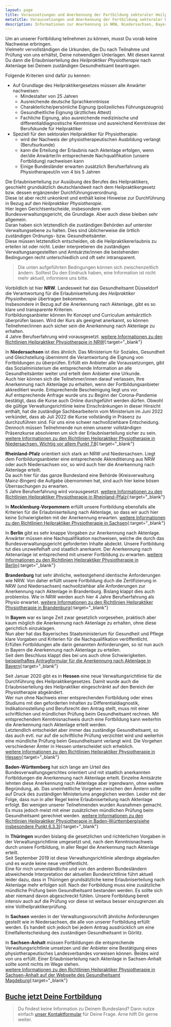 ```yaml
---
layout: page
title: Voraussetzungen und Anerkennung der Fortbildung sektoraler Heilpraktiker Physiotherapie
metatitle: Voraussetzungen und Anerkennung der Fortbildung sektoraler Heilpraktiker Physiotherapie
description: Informationen zur Anerkennung in NRW, Niedersachsen, Bayern, Baden-Württemberg, Hessen, Sachsen-Anhalt, Brandenburg, Mecklenburg-Vorpommern und anderen Bundesländern
---
```


Um an unserer Fortbildung teilnehmen zu können, musst Du vorab keine Nachweise erbringen.  
Vielmehr vervollständigen die Urkunden, die Du nach Teilnahme und Prüfung von uns erhältst, Deine notwendigen Unterlagen.
Mit diesen kannst Du dann die Erlaubniserteilung des <em>Heilpraktiker Physiotherapie</em> nach Aktenlage bei Deinem zuständigen Gesundheitsamt beantragen.

Folgende Kriterien sind dafür zu kennen:

- Auf Grundlage des Heilpraktikergesetzes müssen alle Anwärter nachweisen:
  - Mindestalter von 25 Jahren
  - Ausreichende deutsche Sprachkenntnisse
  - Charakterliche/persönliche Eignung \(polizeiliches Führungszeugnis\)
  - Gesundheitliche Eignung \(ärztliches Attest\)
  - Fachliche Eignung, also ausreichende medizinische und differentialdiagnostische Kenntnisse und ausreichend Kenntnisse der Berufskunde für Heilpraktiker
- Speziell für den sektoralen Heilpraktiker für Physiotherapie:
  - wird der Nachweis der physiotherapeutischen Ausbildung verlangt \(Berufsurkunde\)
  - kann die Erteilung der Erlaubnis nach Aktenlage erfolgen, wenn der/die Anwärter/in entsprechende Nachqualifikation \(unsere Fortbildung\) nachweisen kann
  - Einige Bundesländer erwarten zusätzlich Berufserfahrung als Physiotherapeut/in von 4 bis 5 Jahren

Die Erlaubniserteilung zur Ausübung des Berufes des Heilpraktikers, geschieht grundsätzlich deutschlandweit nach dem Heilpraktikergesetz bzw. dessen ergänzender Durchführungsverordnung.  
Diese ist aber recht unkonkret und enthält keine Hinweise zur Durchführung in Bezug auf den <em>Heilpraktiker Physiotherapie</em>.  
Hier legen Gerichtsentscheide, insbesondere vom Bundesverwaltungsgericht, die Grundlage. Aber auch diese bleiben sehr allgemein.  
Daran haben sich letztendlich die zuständigen Behörden auf unterster Verwaltungsebene zu halten. Dies sind üblicherweise die örtlich zuständigen Ordnungs- bzw. Gesundheitsämter.  
Diese müssen letztendlich entscheiden, ob die Heilpraktikererlaubnis zu erteilen ist oder nicht.
Leider interpretieren die zuständigen Verwaltungsangestellten und Amtsärzte/innen die bestehenden Bedingungen recht unterschiedlich und oft sehr intransparent.

 > Die unten aufgeführten Bedingungen können sich zwischenzeitlich ändern. Solltest Du den Eindruck haben, eine Information ist nicht mehr aktuell, informiere uns bitte.

Vorbildlich ist hier **NRW**. Landesweit hat das Gesundheitsamt Düsseldorf die Verantwortung für die Erlaubniserteilung des <em>Heilpraktiker Physiotherapie</em> übertragen bekommen.  
Insbesondere in Bezug auf die Anerkennung nach Aktenlage, gibt es so klare und transparente Kriterien.  
Fortbildungsanbieter können Ihr Konzept und Curriculum amtsärztlich überprüfen lassen. Wird der Kurs als geeignet anerkannt, so können Teilnehmer/innen auch sicher sein die Anerkennung nach Aktenlage zu erhalten.  
4 Jahre Berufserfahrung wird vorausgesetzt. [weitere Informationen zu den Richtlinien Heilpraktiker Physiotherapie in NRW](https://www2.duesseldorf.de/gesundheitsamt/fachpublikum-fortbildungen/heilpraktiker/kriterienkatalog-hp-physiotherapie.html){:target="_blank"}


In **Niedersachsen** ist dies ähnlich. Das Ministerium für Soziales, Gesundheit und Gleichstellung übernimmt die Verantwortung die Eignung von Fortbildungen zu überprüfen. Erfüllt ein Anbieter alle Voraussetzungen, gibt das Sozialministerium die entsprechende Information an alle Gesundheitsämter weiter und erteilt dem Anbieter eine Urkunde.  
Auch hier können sich die Teilnehmer/innen darauf verlassen, Ihre Anerkennung nach Aktenlage zu erhalten, wenn der Fortbildungsanbieter akkreditiert wurde. Entsprechende Bescheinigung liegt uns vor.  
Auf entsprechende Anfrage wurde uns zu Beginn der Corona-Pandemie bestätigt, dass die Kurse auch Online durchgeführt werden dürfen. Obwohl die gültige Verwaltungsrichtlinie keine Einschränkungen in dieser Hinsicht enthält, hat die zuständige Sachbearbeiterin vom Ministerium im Juni 2022 verkündet, dass ab Juli 2022 die Kurse vollständig in Präsenz zu durchzuführen sind. Für uns eine schwer nachvollziehbare Entscheidung. Dennoch müssen Teilnehmende nun einen unserer vollständigen Präsenzkurse absolvieren um sich der Erlaubniserteilung sicher zu sein.  
  [weitere Informationen zu den Richtlinien Heilpraktiker Physiotherapie in Niedersachsen. Wichtig vor allem Punkt 7.8](https://www.soziales.niedersachsen.de/download/401/Richtlinie_zur_Durchfuehrung_des_Verfahrens_zur_Erteilung_einer_Erlaubnis_nach_dem_Heilpraktikergesetz.pdf){:target="_blank"}
  
**Rheinland-Pfalz** orientiert sich stark an NRW und Niedersachsen. Liegt dem Fortbildungsanbieter eine entsprechende Akkreditierung aus NRW oder auch Niedersachsen vor, so wird auch hier die Anerkennung nach Aktenlage erteilt.  
Da auch hier für das ganze Bundesland eine Behörde \(Kreisverwaltung Mainz-Bingen\) die Aufgabe übernommen hat, sind auch hier keine bösen Überraschungen zu erwarten.  
5 Jahre Berufserfahrung wird vorausgesetzt. [weitere Informationen zu den Richtlinien Heilpraktiker Physiotherapie in Rheinland-Pfalz](https://www.mainz-bingen.de/de/Familie-Jugend-Asyl-Gesundheit-Soziales/Gesundheit/Heilpraktiker/Physiotherapie.php){:target="_blank"}
    
In **Mecklenburg-Vorpommern** erfüllt unsere Fortbildung ebensfalls alle Kriterien für die Erlaubniserteilung nach Aktenlage, so dass wir auch hier keine Schwierigkeiten mit der Anerkennung erwarten. [weitere Informationen zu den Richtlinien Heilpraktiker Physiotherapie in Sachsen](https://rathaus.rostock.de/media/rostock_01.a.4984.de/datei/Infoblatt%20Entscheidg%20AKL%20Phys%202018.pdf){:target="_blank"}
  
In **Berlin** gibt es sehr knappe Vorgaben zur Anerkennung nach Aktenlage. Anwärter müssen eine Nachqualifikation nachweisen, welche die durch das Bundesverwaltungsgericht geforderten Inhalte abdeckt.
Unsere Fortbildung tut dies unzweifelhaft und staatlich anerkannt. Der Anerkennung nach Aktenanlage ist entsprechend mit unserer Fortbildung zu erwarten.
[weitere Informationen zu den Richtlinien Heilpraktiker Physiotherapie in Berlin](https://www.berlin.de/ba-tempelhof-schoeneberg/politik-und-verwaltung/aemter/gesundheitsamt/heilpraktikerbereich/zulassungsvoraussetzungen-und-unterlagen-zur-antragstellung-379579.php#Physiotherapie){:target="_blank"}
  
**Brandenburg** hat sehr ähnliche, weitestgehend identische Anforderungen wie NRW. Von daher erfüllt unsere Fortbildung duch die Zertifizierung in NRW (und Niedersachsen) nachvollziehbar alle Anforderungen zur Anerkennung nach Aktenlage in Brandenburg.  Bislang klappt dies auch problemlos. Wie in NRW werden auch hier 4 Jahre Berufserfahrung als Physio erwartet. [weitere Informationen zu den Richtlinien Heilpraktiker Physiotherapie in Brandenburg](http://vv.potsdam.de/vv/Heilpraktikerueberpruefung_-_Physiotherapie__Kriterienkatalog_zur_Ueberpruefung_nach_Aktenlage_24.05.17.pdf){:target="_blank"}
  
In **Bayern** war es lange Zeit zwar gesetzlich vorgesehen, praktisch aber kaum möglich die Anerkennung nach Aktenlage zu erhalten, ohne diese gerichtlich einzuklagen.  
Nun aber hat das Bayerisches Staatsministerium für Gesundheit und Pflege klare Vorgaben und Kriterien für die Nachqualifikation veröffentlicht.  
Erfüllen Fortbildungen alle darin genannten Anforderungen, so ist nun auch in Bayern die Anerkennung nach Aktenlage zu erteilen.  
Seit dem Beschluss klappt dies bei uns auch ohne Schwierigkeiten.
[beispielhaftes Antragformular für die Anerkennung nach Aktenlage in Bayern](http://www.landkreis-wuerzburg.de/media/custom/2680_748_1.PDF?1485357217){:target="_blank"}
  
Seit Januar 2020 gibt es in **Hessen** eine neue Verwaltungsrichtlinie für die Durchführung des Heilpraktikergesetzes. Damit wurde auch die Erlaubniserteilung des Heilpraktiker eingeschränkt auf den Bereich der Physiotherapie abgeändert.  
Wer nun ohne Nachweis einer entsprechenden Fortbildung oder eines Studiums mit den geforderten Inhalten zu Differentialdiagnostik, Indikationsstellung und Berufsrecht den Antrag stellt, muss mit einer schriftlichen und mündlichen Prüfung beim Gesundheitsamt rechnen. 
Mit entsprechendem Kenntnisnachweis durch eine Fortbildung kann weiterhin die Anerkennung nach Aktenlage erteilt werden.  
Letztendlich entscheidet aber immer das zuständige Gesundheitsamt, so das auch evtl. nur auf die schriftliche Prüfung verzichtet wird und weiterhin eine mündliche Prüfung beim Gesundheitsamt verlangt wird.  Die Vorgehen verschiedener Ämter in Hessen unterscheidet sich erheblich.  
[weitere Informationen zu den Richtlinien Heilpraktiker Physiotherapie in Hessen](https://hpphysio-my.sharepoint.com/:b:/g/personal/arne_hpphysio_onmicrosoft_com/Eeil5Vj0ZsNBiZyeLroGuVcB_P536t8vW6-eUPHpU0Qcsw?e=1V7oZ5){:target="_blank"}
  
**Baden-Württemberg** hat sich lange am Urteil des Bundesverwaltungsgerichtes orientiert und mit staatlich anerkannten Fortbildungen die Anerkennung nach Aktenlage erteilt. Einzelne Amtsärzte lehnten diese Anerkennung nach Aktenlage aber irgendwann, ohne weitere Begründung, ab. Das uneinheitliche Vorgehen zwischen den Ämtern sollte auf Druck des zuständigen Ministeriums angeglichen werden. Leider mit der Folge, dass nun in aller Regel keine Erlaubniserteilung nach Aktenlage erfolgt. Bei wenigen unserer Teilnehmenden wurden Ausnahmen gemacht. Es muss jedoch meist mit einer zusätzlichen mündlichen Prüfung beim Gesundheitsamt gerechnet werden.
[weitere Informationen zu den Richtlinien Heilpraktiker Physiotherapie in Baden-Württemberg(siehe insbesondere Punkt 6.3.3)](https://www.kreis-tuebingen.de/site/LRA-Tuebingen-Internet-Root/get/params_E535554938/610654/Verwaltungsvorschrift%20des%20Sozialministeriums%20zur%20Durchf%C3%BChrung%20des%20Heilpraktikergesetzes.pdf){:target="_blank"}

In **Thüringen** wurden bislang die gesetzlichen und richterlichen Vorgaben in der Verwaltungsrichtlinie umgesetzt und, nach dem Kenntnisnachweis durch unsere Fortbildung, in aller Regel die Anerkennung nach Aktenlage erteilt.  
Seit September 2019 ist diese Verwaltungsrichtlinie allerdings abgelaufen und es wurde keine neue veröffentlicht.  
Eine für mich unverständliche und von den anderen Bundesländern abweichende Interpretation der aktuellen Bundesrichtlinie führt aktuell leider dazu, dass in Thüringen grundsätzliche keine Erlaubniserteilung nach Aktenlage mehr erfolgen soll. Nach der Fortbildung muss eine zusätzliche mündliche Prüfung beim Gesundheitsamt bestanden werden.
Es sollte sich aber niemand davon abgeschreckt fühlen. Unsere Fortbildung bereit intensiv auch auf die Prüfung vor diese ist weitaus besser einzugrenzen als eine Vollheilpraktikerprüfung.

In **Sachsen** werden in der Verwaltungsvorschrift ähnliche Anforderungen gestellt wie in Niedersachsen, die alle von unserer Fortbildung erfüllt werden. Es handelt sich jedoch bei jedem Antrag ausdrücklich um eine Einelfallentscheidung des zuständigen Gesundheitsamt in Görlitz.
  
In **Sachsen-Anhalt** müssen Fortbildungen die entsprechende Verwaltungsrichtlinie umsetzen und der Anbieter eine Bestätigung eines physiotherapeutisches Landesverbandes vorweisen können. Beides wird von uns erfüllt. Einer Erlaubniserteilung nach Aktenlage in Sachsen-Anhalt sollte somit nichts im Wege stehen.  
[weitere Informationen zu den Richtlinien Heilpraktiker Physiotherapie in Sachsen-Anhalt auf der Webseite des Gesundheitsamt Magdeburg](https://www.magdeburg.de/Start/B%C3%3Frger-Stadt/Verwaltung-Service/B%C3%3FrgerService/B%C3%3FrgerInfoSystem/index.php?object=tx|698.85.1&FID=37.864.1){:target="_blank"}

<div markdown="0">
  <section class="green button fullwidthtextbar">
    <div class="textaligncenter">
      <a href="{{site.baseurl}}/termine-und-anmeldung/" class="standardbutton textcolorwhite">
      <h2>Buche jetzt Deine Fortbildung</h2></a>
    </div>
  </section>
 </div>

  > Du findest keine Information zu Deinem Bundesland? Dann nutze einfach [unser Kontaktformular]({{site.baseurl}}/kontakt/) für Deine Frage. Arne hilft Dir gerne weiter.





